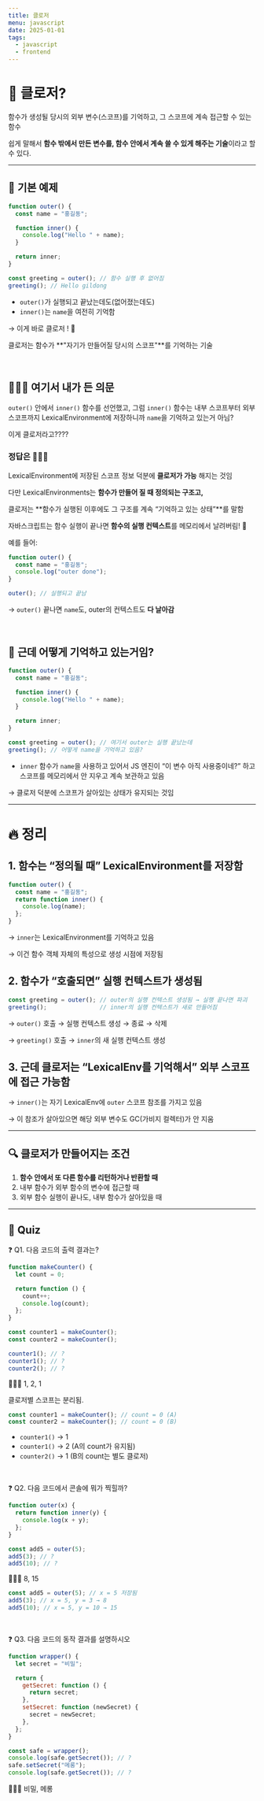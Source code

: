 ```yaml
---
title: 클로저
menu: javascript
date: 2025-01-01
tags:
  - javascript
  - frontend
---
```


# 🧠 클로저?

함수가 생성될 당시의 외부 변수(스코프)를 기억하고, 그 스코프에 계속 접근할 수 있는 함수

쉽게 말해서 **함수 밖에서 만든 변수를, 함수 안에서 계속 쓸 수 있게 해주는 기술**이라고 할 수 있다.

---

## 📝 기본 예제

```jsx
function outer() {
  const name = "홍길동";

  function inner() {
    console.log("Hello " + name);
  }

  return inner;
}

const greeting = outer(); // 함수 실행 후 없어짐
greeting(); // Hello gildong
```

- `outer()`가 실행되고 끝났는데도(없어졌는데도)
- `inner()`는 `name`을 여전히 기억함

→ 이게 바로 클로저 ! 🚀

클로저는 함수가 **"자기가 만들어질 당시의 스코프"**를 기억하는 기술

<br>


## 🤷🏾‍♀️ 여기서 내가 든 의문

`outer()` 안에서 `inner()` 함수를 선언했고, 그럼 `inner()` 함수는 내부 스코프부터 외부 스코프까지 LexicalEnvironment에 저장하니까 `name`을 기억하고 있는거 아님?

이게 클로저라고????

### 정답은 👊🏾💥

LexicalEnvironment에 저장된 스코프 정보 덕분에 **클로저가 가능** 해지는 것임

다만 LexicalEnvironments는 **함수가 만들어 질 때 정의되는 구조고,**

클로저는 **함수가 실행된 이후에도 그 구조를 계속 “기억하고 있는 상태”**를 말함

자바스크립트는 함수 실행이 끝나면 **함수의 실행 컨텍스트**를 메모리에서 날려버림! 🧹

예를 들어:

```jsx
function outer() {
  const name = "홍길동";
  console.log("outer done");
}

outer(); // 실행되고 끝남
```

→ `outer()` 끝나면 `name`도, outer의 컨텍스트도 **다 날아감**

<br>


## 🤯 근데 어떻게 기억하고 있는거임?

```jsx
function outer() {
  const name = "홍길동";

  function inner() {
    console.log("Hello " + name);
  }

  return inner;
}

const greeting = outer(); // 여기서 outer는 실행 끝났는데
greeting(); // 어떻게 name을 기억하고 있음?
```

- `inner` 함수가 `name`을 사용하고 있어서 JS 엔진이 “이 변수 아직 사용중이네?” 하고 스코프를 메모리에서 안 지우고 계속 보관하고 있음

→ 클로저 덕분에 스코프가 살아있는 상태가 유지되는 것임

---

# 🔥 정리

## 1. 함수는 “정의될 때” LexicalEnvironment를 저장함

```jsx
function outer() {
  const name = "홍길동";
  return function inner() {
    console.log(name);
  };
}
```

→ `inner`는 LexicalEnvironment를 기억하고 있음

→ 이건 함수 객체 자체의 특성으로 생성 시점에 저장됨

## 2. 함수가 “호출되면” 실행 컨텍스트가 생성됨

```jsx
const greeting = outer(); // outer의 실행 컨텍스트 생성됨 → 실행 끝나면 파괴
greeting();               // inner의 실행 컨텍스트가 새로 만들어짐
```

→ `outer()` 호출 → 실행 컨텍스트 생성 → 종료 → 삭제

→ `greeting()`  호출 → `inner`의 새 실행 컨텍스트 생성

## 3. 근데 클로저는 “LexicalEnv를 기억해서” 외부 스코프에 접근 가능함

→ `inner()`는 자기 LexicalEnv에 `outer` 스코프 참조를 가지고 있음

→ 이 참조가 살아있으면 해당 외부 변수도 GC(가비지 컬렉터)가 안 지움

---

## 🔍 클로저가 만들어지는 조건

1. **함수 안에서 또 다른 함수를 리턴하거나 반환할 때**
2. 내부 함수가 외부 함수의 변수에 접근할 때
3. 외부 함수 실행이 끝나도, 내부 함수가 살아있을 때

---

## 🔔 Quiz

❓ Q1. 다음 코드의 출력 결과는?

```jsx
function makeCounter() {
  let count = 0;

  return function () {
    count++;
    console.log(count);
  };
}

const counter1 = makeCounter();
const counter2 = makeCounter();

counter1(); // ?
counter1(); // ?
counter2(); // ?
```

🙋🏾‍♀️ 1, 2, 1

클로저별 스코프는 분리됨.

```jsx
const counter1 = makeCounter(); // count = 0 (A)
const counter2 = makeCounter(); // count = 0 (B)
```

- `counter1()` → 1
- `counter1()` → 2 (A의 count가 유지됨)
- `counter2()` → 1 (B의 count는 별도 클로저)

<br>

❓ Q2. 다음 코드에서 콘솔에 뭐가 찍힐까?

```jsx
function outer(x) {
  return function inner(y) {
    console.log(x + y);
  };
}

const add5 = outer(5);
add5(3); // ?
add5(10); // ?
```

🙋🏾‍♀️ 8, 15

```jsx
const add5 = outer(5); // x = 5 저장됨
add5(3); // x = 5, y = 3 → 8
add5(10); // x = 5, y = 10 → 15
```

<br>

❓ Q3. 다음 코드의 동작 결과를 설명하시오

```jsx
function wrapper() {
  let secret = "비밀";

  return {
    getSecret: function () {
      return secret;
    },
    setSecret: function (newSecret) {
      secret = newSecret;
    },
  };
}

const safe = wrapper();
console.log(safe.getSecret()); // ?
safe.setSecret("메롱");
console.log(safe.getSecret()); // ?
```

🙋🏾‍♀️ 비밀, 메롱
